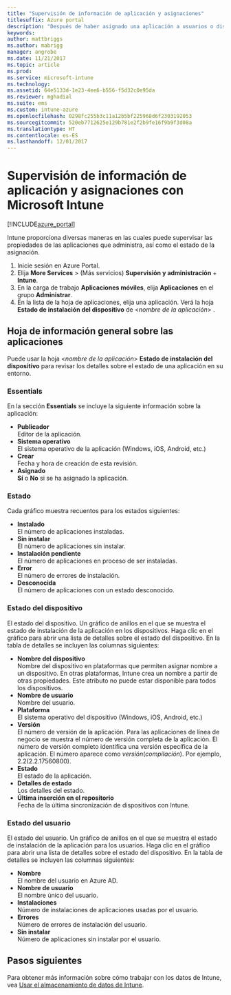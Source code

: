 ```yaml
---
title: "Supervisión de información de aplicación y asignaciones"
titlesuffix: Azure portal
description: "Después de haber asignado una aplicación a usuarios o dispositivos, use esta información para que le ayude a supervisar su estado."
keywords: 
author: mattbriggs
ms.author: mabrigg
manager: angrobe
ms.date: 11/21/2017
ms.topic: article
ms.prod: 
ms.service: microsoft-intune
ms.technology: 
ms.assetid: 64e5133d-1e23-4ee6-b556-f5d32c0e95da
ms.reviewer: mghadial
ms.suite: ems
ms.custom: intune-azure
ms.openlocfilehash: 0298fc255b3c11a12b5bf225968d6f2303192053
ms.sourcegitcommit: 520eb7712625e129b781e2f2b9fe16f9b9f3d08a
ms.translationtype: HT
ms.contentlocale: es-ES
ms.lasthandoff: 12/01/2017
---
```

# <a name="how-to-monitor-app-information-and-assignments-with-microsoft-intune"></a>Supervisión de información de aplicación y asignaciones con Microsoft Intune

[!INCLUDE[azure_portal](./includes/azure_portal.md)]

Intune proporciona diversas maneras en las cuales puede supervisar las propiedades de las aplicaciones que administra, así como el estado de la asignación.

1. Inicie sesión en Azure Portal.
2. Elija **More Services** >  (Más servicios) **Supervisión y administración** + **Intune**.
3. En la carga de trabajo **Aplicaciones móviles**, elija **Aplicaciones** en el grupo **Administrar**.
5. En la lista de la hoja de aplicaciones, elija una aplicación. Verá la hoja **Estado de instalación del dispositivo** de <*nombre de la aplicación*> .

## <a name="app-overview-blade"></a>Hoja de información general sobre las aplicaciones

Puede usar la hoja <*nombre de la aplicación*> **Estado de instalación del dispositivo** para revisar los detalles sobre el estado de una aplicación en su entorno.

### <a name="essentials"></a>Essentials

En la sección **Essentials** se incluye la siguiente información sobre la aplicación:

 - **Publicador**  
Editor de la aplicación.
 - **Sistema operativo**  
El sistema operativo de la aplicación (Windows, iOS, Android, etc.)
 - **Crear**  
Fecha y hora de creación de esta revisión.
 - **Asignado**  
**Sí** o **No** si se ha asignado la aplicación.

### <a name="status"></a>Estado
Cada gráfico muestra recuentos para los estados siguientes:

 - **Instalado**  
El número de aplicaciones instaladas.
 - **Sin instalar**  
El número de aplicaciones sin instalar.
 - **Instalación pendiente**  
El número de aplicaciones en proceso de ser instaladas.
 - **Error**  
El número de errores de instalación.
 - **Desconocida**  
El número de aplicaciones con un estado desconocido.

### <a name="device-status"></a>Estado del dispositivo

El estado del dispositivo. Un gráfico de anillos en el que se muestra el estado de instalación de la aplicación en los dispositivos. Haga clic en el gráfico para abrir una lista de detalles sobre el estado del dispositivo. En la tabla de detalles se incluyen las columnas siguientes:

 - **Nombre del dispositivo**  
Nombre del dispositivo en plataformas que permiten asignar nombre a un dispositivo. En otras plataformas, Intune crea un nombre a partir de otras propiedades. Este atributo no puede estar disponible para todos los dispositivos.
 - **Nombre de usuario**  
Nombre del usuario.
 - **Plataforma**  
El sistema operativo del dispositivo (Windows, iOS, Android, etc.)
 - **Versión**  
El número de versión de la aplicación. Para las aplicaciones de línea de negocio se muestra el número de versión completa de la aplicación. El número de versión completo identifica una versión específica de la aplicación. El número aparece como _versión_(_compilación_). Por ejemplo, 2.2(2.2.17560800).
 - **Estado**  
El estado de la aplicación.
 - **Detalles de estado**  
Los detalles del estado.
 - **Última inserción en el repositorio**  
Fecha de la última sincronización de dispositivos con Intune.


### <a name="user-status"></a>Estado del usuario

El estado del usuario. Un gráfico de anillos en el que se muestra el estado de instalación de la aplicación para los usuarios. Haga clic en el gráfico para abrir una lista de detalles sobre el estado del dispositivo. En la tabla de detalles se incluyen las columnas siguientes:
 - **Nombre**  
El nombre del usuario en Azure AD.
 - **Nombre de usuario**  
El nombre único del usuario.
 - **Instalaciones**  
Número de instalaciones de aplicaciones usadas por el usuario.
 - **Errores**  
Número de errores de instalación del usuario.
 - **Sin instalar**  
Número de aplicaciones sin instalar por el usuario.


## <a name="next-steps"></a>Pasos siguientes

Para obtener más información sobre cómo trabajar con los datos de Intune, vea [Usar el almacenamiento de datos de Intune](reports-nav-create-intune-reports.md).